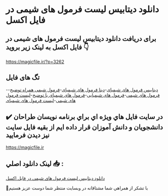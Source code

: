 # دانلود دیتابیس لیست فرمول های شیمی در فایل اکسل

## برای دریافت دانلود دیتابیس لیست فرمول های شیمی در فایل اکسل به لینک زیر بروید 👇

https://magicfile.ir/?p=3262

## تگ های فایل

-[دیتابیس فرمول های شیمیای](https://magicfile.ir/product/%d8%af%db%8c%d8%aa%d8%a7%d8%a8%db%8c%d8%b3-%d9%84%db%8c%d8%b3%d8%aa-%d9%81%d8%b1%d9%85%d9%88%d9%84-%d9%87%d8%a7%db%8c-%d8%b4%db%8c%d9%85%db%8c-%d8%af%d8%b1-%d9%81%d8%a7%db%8c%d9%84-%d8%a7%da%a9%d8%b3%d9%84/)-[دیتا فرمول های شیمیای](https://magicfile.ir/product/%d8%af%db%8c%d8%aa%d8%a7%d8%a8%db%8c%d8%b3-%d9%84%db%8c%d8%b3%d8%aa-%d9%81%d8%b1%d9%85%d9%88%d9%84-%d9%87%d8%a7%db%8c-%d8%b4%db%8c%d9%85%db%8c-%d8%af%d8%b1-%d9%81%d8%a7%db%8c%d9%84-%d8%a7%da%a9%d8%b3%d9%84/)-[فرمول شیمی همراه توضیح](https://magicfile.ir/product/%d8%af%db%8c%d8%aa%d8%a7%d8%a8%db%8c%d8%b3-%d9%84%db%8c%d8%b3%d8%aa-%d9%81%d8%b1%d9%85%d9%88%d9%84-%d9%87%d8%a7%db%8c-%d8%b4%db%8c%d9%85%db%8c-%d8%af%d8%b1-%d9%81%d8%a7%db%8c%d9%84-%d8%a7%da%a9%d8%b3%d9%84/)-[فرمول های شیمی](https://magicfile.ir/product/%d8%af%db%8c%d8%aa%d8%a7%d8%a8%db%8c%d8%b3-%d9%84%db%8c%d8%b3%d8%aa-%d9%81%d8%b1%d9%85%d9%88%d9%84-%d9%87%d8%a7%db%8c-%d8%b4%db%8c%d9%85%db%8c-%d8%af%d8%b1-%d9%81%d8%a7%db%8c%d9%84-%d8%a7%da%a9%d8%b3%d9%84/)-[فرمول های شیمیایی](https://magicfile.ir/product/%d8%af%db%8c%d8%aa%d8%a7%d8%a8%db%8c%d8%b3-%d9%84%db%8c%d8%b3%d8%aa-%d9%81%d8%b1%d9%85%d9%88%d9%84-%d9%87%d8%a7%db%8c-%d8%b4%db%8c%d9%85%db%8c-%d8%af%d8%b1-%d9%81%d8%a7%db%8c%d9%84-%d8%a7%da%a9%d8%b3%d9%84/)-[فرمول های شیمیای با توضیح](https://magicfile.ir/product/%d8%af%db%8c%d8%aa%d8%a7%d8%a8%db%8c%d8%b3-%d9%84%db%8c%d8%b3%d8%aa-%d9%81%d8%b1%d9%85%d9%88%d9%84-%d9%87%d8%a7%db%8c-%d8%b4%db%8c%d9%85%db%8c-%d8%af%d8%b1-%d9%81%d8%a7%db%8c%d9%84-%d8%a7%da%a9%d8%b3%d9%84/)-[لیست فرمول های شیمی](https://magicfile.ir/product/%d8%af%db%8c%d8%aa%d8%a7%d8%a8%db%8c%d8%b3-%d9%84%db%8c%d8%b3%d8%aa-%d9%81%d8%b1%d9%85%d9%88%d9%84-%d9%87%d8%a7%db%8c-%d8%b4%db%8c%d9%85%db%8c-%d8%af%d8%b1-%d9%81%d8%a7%db%8c%d9%84-%d8%a7%da%a9%d8%b3%d9%84/)-[لیست فرمول های شیمیای](https://magicfile.ir/product/%d8%af%db%8c%d8%aa%d8%a7%d8%a8%db%8c%d8%b3-%d9%84%db%8c%d8%b3%d8%aa-%d9%81%d8%b1%d9%85%d9%88%d9%84-%d9%87%d8%a7%db%8c-%d8%b4%db%8c%d9%85%db%8c-%d8%af%d8%b1-%d9%81%d8%a7%db%8c%d9%84-%d8%a7%da%a9%d8%b3%d9%84/)

## ✔️ در سايت فايل هاي ويژه اي براي برنامه نويسان طراحان دانشجويان و دانش آموزان قرار داده ايم از بقيه فايل سايت نيز ديدن فرماييد

https://magicfile.ir


## لينک دانلود اصلي 📥 :

[دانلود دیتابیس لیست فرمول های شیمی در فایل اکسل](https://magicfile.ir/product/%d8%af%db%8c%d8%aa%d8%a7%d8%a8%db%8c%d8%b3-%d9%84%db%8c%d8%b3%d8%aa-%d9%81%d8%b1%d9%85%d9%88%d9%84-%d9%87%d8%a7%db%8c-%d8%b4%db%8c%d9%85%db%8c-%d8%af%d8%b1-%d9%81%d8%a7%db%8c%d9%84-%d8%a7%da%a9%d8%b3%d9%84/) 


🙏با تشکر از همراهي شما مشتاقانه در وبسایت منتظر شما دوست عزیز هستیم

